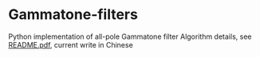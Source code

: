 # Gammatone-filters
Python implementation of all-pole Gammatone filter
Algorithm details, see [README.pdf](README.pdf), current write in Chinese
